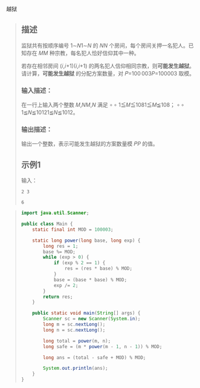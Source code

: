 越狱

> ## 描述
>
> 监狱共有按顺序编号 1∼𝑁1∼*N* 的 𝑁*N* 个房间，每个房间关押一名犯人。已知存在 𝑀*M* 种宗教，每名犯人恰好信仰其中一种。
>
> 若存在相邻房间 (𝑖,𝑖+1)(*i*,*i*+1) 的两名犯人信仰相同宗教，则**可能发生越狱**。请计算，**可能发生越狱** 的分配方案数量，对 𝑃=100 003*P*=100003 取模。
>
> ### 输入描述：
>
> 在一行上输入两个整数 𝑀,𝑁*M*,*N* 满足
> ∘ ∘ 1≦𝑀≦1081≦*M*≦108；
> ∘ ∘ 1≦𝑁≦10121≦*N*≦1012。
>
> ### 输出描述：
>
> 输出一个整数，表示可能发生越狱的方案数量模 𝑃*P* 的值。
>
> ## 示例1
>
> 输入：
>
> ```
> 2 3
> ```
>
> ```
> 6
> ```

> ```java
> import java.util.Scanner;
> 
> public class Main {
>     static final int MOD = 100003;
> 
>     static long power(long base, long exp) {
>         long res = 1;
>         base %= MOD;
>         while (exp > 0) {
>             if (exp % 2 == 1) {
>                 res = (res * base) % MOD;
>             }
>             base = (base * base) % MOD;
>             exp /= 2;
>         }
>         return res;
>     }
> 
>     public static void main(String[] args) {
>         Scanner sc = new Scanner(System.in);
>         long m = sc.nextLong();
>         long n = sc.nextLong();
> 
>         long total = power(m, n);
>         long safe = (m * power(m - 1, n - 1)) % MOD;
> 
>         long ans = (total - safe + MOD) % MOD;
> 
>         System.out.println(ans);
>     }
> }
> 
> ```
>
> 